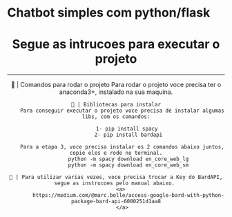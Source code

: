 # Chatbot simples com python/flask
<h1 align='center'>
    Segue as intrucoes para executar o projeto
</h1>
<hr />
<div align="center">
    💁 | Comandos para rodar o projeto
        Para rodar o projeto voce precisa ter o anaconda3+, instalado na sua maquina.

    📌 | Bibliotecas para instalar
        Para conseguir executar o projeto voce precisa de instalar algumas libs, com os comandos:

            1- pip install spacy 
            2- pip install bardapi
            
        Para a etapa 3, voce precisa instalar os 2 comandos abaixo juntos, copie eles e rode no terminal.
            python -m spacy download en_core_web_lg
            python -m spacy download en_core_web_sm
        
    🔨 | Para utilizar varias vezes, voce precisa trocar a Key do BardAPI, segue as instrucoes pelo manual abaixo. 
        <a> 
            https://medium.com/@marc.bolle/access-google-bard-with-python-package-bard-api-6000251d1aa8
        </a>
    
</div>